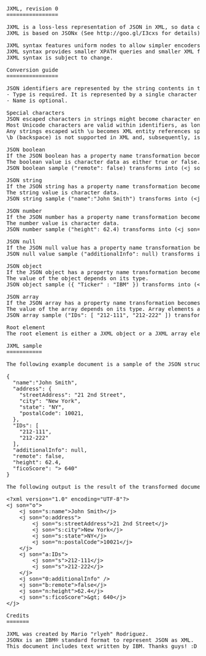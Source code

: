 <pre>
JXML, revision 0
================

JXML is a loss-less representation of JSON in XML, so data can be reused with XML tools.
JXML is based on JSONx (See http://goo.gl/I3cxs for details). 

JXML syntax features uniform nodes to allow simpler encoders and decoders.
JXML syntax provides smaller XPATH queries and smaller XML files. 
JXML syntax is subject to change.

Conversion guide
================

JSON identifiers are represented by the string contents in the type:name attribute.
- Type is required. It is represented by a single character (see below). 
- Name is optional. 

Special characters
JSON escaped characters in strings might become character entity references. 
Most Unicode characters are valid within identifiers, as long as they are properly escaped (for example, \unnnn). 
Any strings escaped with \u becomes XML entity references specified in decimal. 
\b (backspace) is not supported in XML and, subsequently, is not supported in JXML.

JSON boolean
If the JSON boolean has a property name transformation becomes &lt;j son="b:name"&gt;&lt;/j&gt;, else becomes &lt;j son="b"&gt;&lt;/j&gt;. 
The boolean value is character data as either true or false.
JSON boolean sample ("remote": false) transforms into (&lt;j son="b:remote"&gt;false&lt;/j&gt;)

JSON string
If the JSON string has a property name transformation becomes &lt;j son="s:name"&gt;&lt;/j&gt;, else becomes &lt;j son="s"&gt;&lt;/j&gt;. 
The string value is character data. 
JSON string sample ("name":"John Smith") transforms into (&lt;j son="s:name"&gt;John Smith&lt;/j&gt;)

JSON number
If the JSON number has a property name transformation becomes &lt;j son="n:name"&gt;&lt;/j&gt;, else becomes &lt;j son="n"&gt;&lt;/j&gt;. 
The number value is character data. 
JSON number sample ("height": 62.4) transforms into (&lt;j son="n:height"&gt;62.4&lt;/j&gt;)

JSON null
If the JSON null value has a property name transformation becomes &lt;j son="0:name" /&gt;, else becomes &lt;j son="0" /&gt;. 
JSON null value sample ("additionalInfo": null) transforms into (&lt;j son="0:additionalInfo" /&gt;)

JSON object
If the JSON object has a property name transformation becomes &lt;j son="o:name"&gt;&lt;/j&gt;, else becomes &lt;j son="o"&gt;&lt;/j&gt;. 
The value of the object depends on its type. 
JSON object sample ({ "Ticker" : "IBM" }) transforms into (&lt;j son="o"&gt;&lt;j son="s:Ticker"&gt;IBM&lt;/j&gt;&lt;/j&gt;)

JSON array
If the JSON array has a property name transformation becomes &lt;j son="a:name"&gt;&lt;/j&gt;, else becomes &lt;j son="a"&gt;&lt;/j&gt;. 
The value of the array depends on its type. Array elements are ordered according to their document order. 
JSON array sample ("IDs": [ "212-111", "212-222" ]) transforms into (&lt;j son="a:IDs"&gt;&lt;j son="s"&gt;212-111&lt;/j&gt;&lt;j son="s"&gt;212-222&lt;/j&gt;&lt;/j&gt;)

Root element
The root element is either a JXML object or a JXML array element.

JXML sample
===========

The following example document is a sample of the JSON structure.

{
  "name":"John Smith",
  "address": {
    "streetAddress": "21 2nd Street",
    "city": "New York",
    "state": "NY",
    "postalCode": 10021,
  },
  "IDs": [
    "212-111",
    "212-222"
  ],
  "additionalInfo": null,
  "remote": false,
  "height": 62.4,
  "ficoScore": "&gt; 640"
}

The following output is the result of the transformed document to JXML.

&lt;?xml version="1.0" encoding="UTF-8"?&gt;
&lt;j son="o"&gt;
    &lt;j son="s:name"&gt;John Smith&lt;/j&gt;
    &lt;j son="o:address"&gt;
        &lt;j son="s:streetAddress"&gt;21 2nd Street&lt;/j&gt;
        &lt;j son="s:city"&gt;New York&lt;/j&gt;
        &lt;j son="s:state"&gt;NY&lt;/j&gt;
        &lt;j son="n:postalCode"&gt;10021&lt;/j&gt;
    &lt;/j&gt;
    &lt;j son="a:IDs"&gt;
        &lt;j son="s"&gt;212-111&lt;/j&gt;
        &lt;j son="s"&gt;212-222&lt;/j&gt;
    &lt;/j&gt;
    &lt;j son="0:additionalInfo" /&gt;
    &lt;j son="b:remote"&gt;false&lt;/j&gt;
    &lt;j son="n:height"&gt;62.4&lt;/j&gt;
    &lt;j son="s:ficoScore"&gt;&amp;gt; 640&lt;/j&gt;
&lt;/j&gt;

Credits
=======

JXML was created by Mario "rlyeh" Rodriguez.
JSONx is an IBM® standard format to represent JSON as XML.
This document includes text written by IBM. Thanks guys! :D
</pre>
